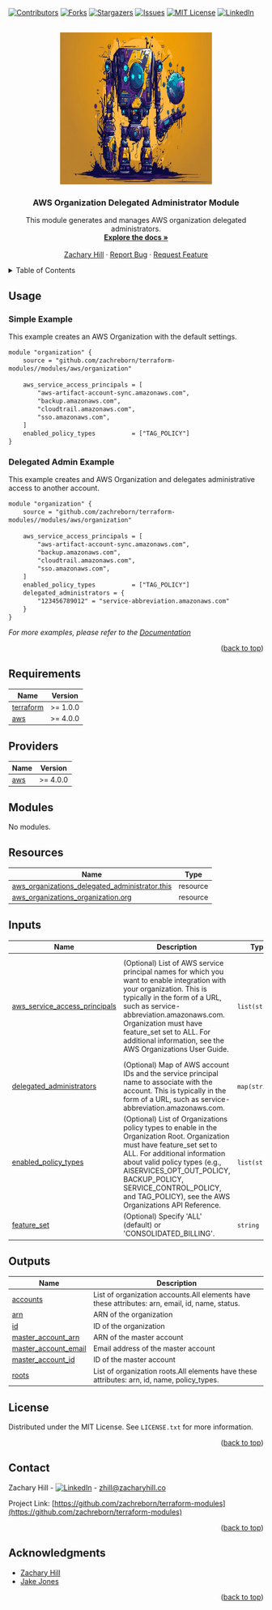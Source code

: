 <!-- Blank module readme template: Do a search and replace with your text editor for the following: `module_name`, `module_description` -->
<!-- Improved compatibility of back to top link: See: https://github.com/othneildrew/Best-README-Template/pull/73 -->

<a name="readme-top"></a>

<!-- PROJECT SHIELDS -->
<!--
*** I'm using markdown "reference style" links for readability.
*** Reference links are enclosed in brackets [ ] instead of parentheses ( ).
*** See the bottom of this document for the declaration of the reference variables
*** for contributors-url, forks-url, etc. This is an optional, concise syntax you may use.
*** https://www.markdownguide.org/basic-syntax/#reference-style-links
-->

[![Contributors][contributors-shield]][contributors-url]
[![Forks][forks-shield]][forks-url]
[![Stargazers][stars-shield]][stars-url]
[![Issues][issues-shield]][issues-url]
[![MIT License][license-shield]][license-url]
[![LinkedIn][linkedin-shield]][linkedin-url]

<!-- PROJECT LOGO -->
<br />
<div align="center">
  <a href="https://github.com/zachreborn/terraform-modules">
    <img src="/images/terraform_modules_logo.webp" alt="Logo" width="300" height="300">
  </a>

<h3 align="center">AWS Organization Delegated Administrator Module</h3>
  <p align="center">
    This module generates and manages AWS organization delegated administrators.
    <br />
    <a href="https://github.com/zachreborn/terraform-modules"><strong>Explore the docs »</strong></a>
    <br />
    <br />
    <a href="https://zacharyhill.co">Zachary Hill</a>
    ·
    <a href="https://github.com/zachreborn/terraform-modules/issues">Report Bug</a>
    ·
    <a href="https://github.com/zachreborn/terraform-modules/issues">Request Feature</a>
  </p>
</div>

<!-- TABLE OF CONTENTS -->
<details>
  <summary>Table of Contents</summary>
  <ol>
    <li><a href="#usage">Usage</a></li>
    <li><a href="#requirements">Requirements</a></li>
    <li><a href="#providers">Providers</a></li>
    <li><a href="#modules">Modules</a></li>
    <li><a href="#Resources">Resources</a></li>
    <li><a href="#inputs">Inputs</a></li>
    <li><a href="#outputs">Outputs</a></li>
    <li><a href="#license">License</a></li>
    <li><a href="#contact">Contact</a></li>
    <li><a href="#acknowledgments">Acknowledgments</a></li>
  </ol>
</details>

<!-- USAGE EXAMPLES -->

## Usage

### Simple Example

This example creates an AWS Organization with the default settings.

```
module "organization" {
    source = "github.com/zachreborn/terraform-modules//modules/aws/organization"

    aws_service_access_principals = [
        "aws-artifact-account-sync.amazonaws.com",
        "backup.amazonaws.com",
        "cloudtrail.amazonaws.com",
        "sso.amazonaws.com",
    ]
    enabled_policy_types          = ["TAG_POLICY"]
}
```

### Delegated Admin Example

This example creates and AWS Organization and delegates administrative access to another account.

```
module "organization" {
    source = "github.com/zachreborn/terraform-modules//modules/aws/organization"

    aws_service_access_principals = [
        "aws-artifact-account-sync.amazonaws.com",
        "backup.amazonaws.com",
        "cloudtrail.amazonaws.com",
        "sso.amazonaws.com",
    ]
    enabled_policy_types          = ["TAG_POLICY"]
    delegated_administrators = {
        "123456789012" = "service-abbreviation.amazonaws.com"
    }
}
```

_For more examples, please refer to the [Documentation](https://github.com/zachreborn/terraform-modules)_

<p align="right">(<a href="#readme-top">back to top</a>)</p>

<!-- terraform-docs output will be input automatically below-->
<!-- terraform-docs markdown table --output-file README.md --output-mode inject .-->
<!-- BEGIN_TF_DOCS -->

## Requirements

| Name                                                                     | Version  |
| ------------------------------------------------------------------------ | -------- |
| <a name="requirement_terraform"></a> [terraform](#requirement_terraform) | >= 1.0.0 |
| <a name="requirement_aws"></a> [aws](#requirement_aws)                   | >= 4.0.0 |

## Providers

| Name                                             | Version  |
| ------------------------------------------------ | -------- |
| <a name="provider_aws"></a> [aws](#provider_aws) | >= 4.0.0 |

## Modules

No modules.

## Resources

| Name                                                                                                                                                                | Type     |
| ------------------------------------------------------------------------------------------------------------------------------------------------------------------- | -------- |
| [aws_organizations_delegated_administrator.this](https://registry.terraform.io/providers/hashicorp/aws/latest/docs/resources/organizations_delegated_administrator) | resource |
| [aws_organizations_organization.org](https://registry.terraform.io/providers/hashicorp/aws/latest/docs/resources/organizations_organization)                        | resource |

## Inputs

| Name                                                                                                                     | Description                                                                                                                                                                                                                                                                                                             | Type           | Default                                                                                                                                                                                                              | Required |
| ------------------------------------------------------------------------------------------------------------------------ | ----------------------------------------------------------------------------------------------------------------------------------------------------------------------------------------------------------------------------------------------------------------------------------------------------------------------- | -------------- | -------------------------------------------------------------------------------------------------------------------------------------------------------------------------------------------------------------------- | :------: |
| <a name="input_aws_service_access_principals"></a> [aws_service_access_principals](#input_aws_service_access_principals) | (Optional) List of AWS service principal names for which you want to enable integration with your organization. This is typically in the form of a URL, such as service-abbreviation.amazonaws.com. Organization must have feature_set set to ALL. For additional information, see the AWS Organizations User Guide.    | `list(string)` | <pre>[<br/> "account.amazonaws.com",<br/> "aws-artifact-account-sync.amazonaws.com",<br/> "backup.amazonaws.com",<br/> "cloudtrail.amazonaws.com",<br/> "health.amazonaws.com",<br/> "sso.amazonaws.com"<br/>]</pre> |    no    |
| <a name="input_delegated_administrators"></a> [delegated_administrators](#input_delegated_administrators)                | (Optional) Map of AWS account IDs and the service principal name to associate with the account. This is typically in the form of a URL, such as service-abbreviation.amazonaws.com.                                                                                                                                     | `map(string)`  | `null`                                                                                                                                                                                                               |    no    |
| <a name="input_enabled_policy_types"></a> [enabled_policy_types](#input_enabled_policy_types)                            | (Optional) List of Organizations policy types to enable in the Organization Root. Organization must have feature_set set to ALL. For additional information about valid policy types (e.g., AISERVICES_OPT_OUT_POLICY, BACKUP_POLICY, SERVICE_CONTROL_POLICY, and TAG_POLICY), see the AWS Organizations API Reference. | `list(string)` | `null`                                                                                                                                                                                                               |    no    |
| <a name="input_feature_set"></a> [feature_set](#input_feature_set)                                                       | (Optional) Specify 'ALL' (default) or 'CONSOLIDATED_BILLING'.                                                                                                                                                                                                                                                           | `string`       | `"ALL"`                                                                                                                                                                                                              |    no    |

## Outputs

| Name                                                                                            | Description                                                                                     |
| ----------------------------------------------------------------------------------------------- | ----------------------------------------------------------------------------------------------- |
| <a name="output_accounts"></a> [accounts](#output_accounts)                                     | List of organization accounts.All elements have these attributes: arn, email, id, name, status. |
| <a name="output_arn"></a> [arn](#output_arn)                                                    | ARN of the organization                                                                         |
| <a name="output_id"></a> [id](#output_id)                                                       | ID of the organization                                                                          |
| <a name="output_master_account_arn"></a> [master_account_arn](#output_master_account_arn)       | ARN of the master account                                                                       |
| <a name="output_master_account_email"></a> [master_account_email](#output_master_account_email) | Email address of the master account                                                             |
| <a name="output_master_account_id"></a> [master_account_id](#output_master_account_id)          | ID of the master account                                                                        |
| <a name="output_roots"></a> [roots](#output_roots)                                              | List of organization roots.All elements have these attributes: arn, id, name, policy_types.     |

<!-- END_TF_DOCS -->

<!-- LICENSE -->

## License

Distributed under the MIT License. See `LICENSE.txt` for more information.

<p align="right">(<a href="#readme-top">back to top</a>)</p>

<!-- CONTACT -->

## Contact

Zachary Hill - [![LinkedIn][linkedin-shield]][linkedin-url] - zhill@zacharyhill.co

Project Link: [https://github.com/zachreborn/terraform-modules](https://github.com/zachreborn/terraform-modules)

<p align="right">(<a href="#readme-top">back to top</a>)</p>

<!-- ACKNOWLEDGMENTS -->

## Acknowledgments

- [Zachary Hill](https://zacharyhill.co)
- [Jake Jones](https://github.com/jakeasarus)

<p align="right">(<a href="#readme-top">back to top</a>)</p>

<!-- MARKDOWN LINKS & IMAGES -->
<!-- https://www.markdownguide.org/basic-syntax/#reference-style-links -->

[contributors-shield]: https://img.shields.io/github/contributors/zachreborn/terraform-modules.svg?style=for-the-badge
[contributors-url]: https://github.com/zachreborn/terraform-modules/graphs/contributors
[forks-shield]: https://img.shields.io/github/forks/zachreborn/terraform-modules.svg?style=for-the-badge
[forks-url]: https://github.com/zachreborn/terraform-modules/network/members
[stars-shield]: https://img.shields.io/github/stars/zachreborn/terraform-modules.svg?style=for-the-badge
[stars-url]: https://github.com/zachreborn/terraform-modules/stargazers
[issues-shield]: https://img.shields.io/github/issues/zachreborn/terraform-modules.svg?style=for-the-badge
[issues-url]: https://github.com/zachreborn/terraform-modules/issues
[license-shield]: https://img.shields.io/github/license/zachreborn/terraform-modules.svg?style=for-the-badge
[license-url]: https://github.com/zachreborn/terraform-modules/blob/master/LICENSE.txt
[linkedin-shield]: https://img.shields.io/badge/-LinkedIn-black.svg?style=for-the-badge&logo=linkedin&colorB=555
[linkedin-url]: https://www.linkedin.com/in/zachary-hill-5524257a/
[product-screenshot]: /images/screenshot.webp
[Terraform.io]: https://img.shields.io/badge/Terraform-7B42BC?style=for-the-badge&logo=terraform
[Terraform-url]: https://terraform.io
